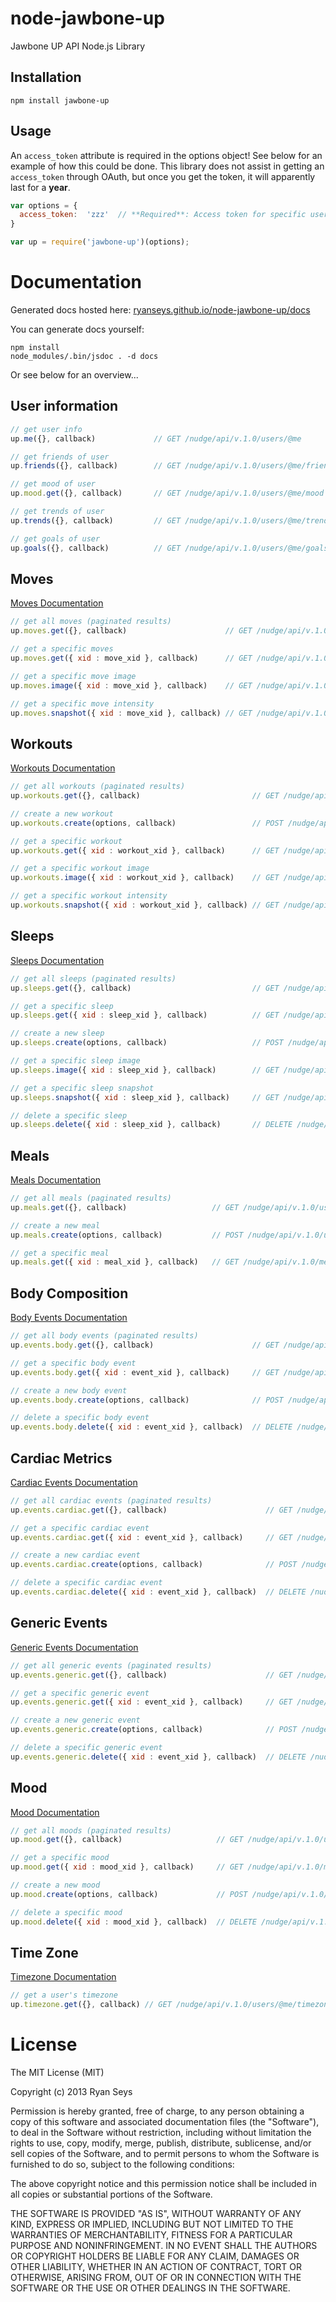# node-jawbone-up

Jawbone UP API Node.js Library

## Installation

`npm install jawbone-up`

## Usage

An `access_token` attribute is required in the options object!
See below for an example of how this could be done. This library does not
assist in getting an `access_token` through OAuth, but once you get the token,
it will apparently last for a **year**.

```javascript
var options = {
  access_token:  'zzz'  // **Required**: Access token for specific user.
}

var up = require('jawbone-up')(options);
```

# Documentation

Generated docs hosted here: [ryanseys.github.io/node-jawbone-up/docs](http://ryanseys.github.io/node-jawbone-up/docs/)

You can generate docs yourself:

```
npm install
node_modules/.bin/jsdoc . -d docs
```

Or see below for an overview...

## User information

```javascript
// get user info
up.me({}, callback)             // GET /nudge/api/v.1.0/users/@me

// get friends of user
up.friends({}, callback)        // GET /nudge/api/v.1.0/users/@me/friends

// get mood of user
up.mood.get({}, callback)       // GET /nudge/api/v.1.0/users/@me/mood

// get trends of user
up.trends({}, callback)         // GET /nudge/api/v.1.0/users/@me/trends

// get goals of user
up.goals({}, callback)          // GET /nudge/api/v.1.0/users/@me/goals
```

## Moves

[Moves Documentation](http://ryanseys.github.io/node-jawbone-up/docs/moves.html)

```javascript
// get all moves (paginated results)
up.moves.get({}, callback)                      // GET /nudge/api/v.1.0/users/@me/moves

// get a specific moves
up.moves.get({ xid : move_xid }, callback)      // GET /nudge/api/v.1.0/moves/{move_xid}

// get a specific move image
up.moves.image({ xid : move_xid }, callback)    // GET /nudge/api/v.1.0/moves/{move_xid}/image

// get a specific move intensity
up.moves.snapshot({ xid : move_xid }, callback) // GET /nudge/api/v.1.0/moves/{move_xid}/snapshot
```

## Workouts

[Workouts Documentation](http://ryanseys.github.io/node-jawbone-up/docs/workouts.html)

```javascript
// get all workouts (paginated results)
up.workouts.get({}, callback)                         // GET /nudge/api/v.1.0/users/@me/workouts

// create a new workout
up.workouts.create(options, callback)                 // POST /nudge/api/v.1.0/users/@me/workouts

// get a specific workout
up.workouts.get({ xid : workout_xid }, callback)      // GET /nudge/api/v.1.0/workouts/{workout_xid}

// get a specific workout image
up.workouts.image({ xid : workout_xid }, callback)    // GET /nudge/api/v.1.0/workouts/{workout_xid}/image

// get a specific workout intensity
up.workouts.snapshot({ xid : workout_xid }, callback) // GET /nudge/api/v.1.0/workouts/{workout_xid}/snapshot
```

## Sleeps

[Sleeps Documentation](http://ryanseys.github.io/node-jawbone-up/docs/sleeps.html)

```javascript
// get all sleeps (paginated results)
up.sleeps.get({}, callback)                           // GET /nudge/api/v.1.0/users/@me/sleeps

// get a specific sleep
up.sleeps.get({ xid : sleep_xid }, callback)          // GET /nudge/api/v.1.0/sleeps/{sleep_xid}

// create a new sleep
up.sleeps.create(options, callback)                   // POST /nudge/api/v.1.0/users/@me/sleeps

// get a specific sleep image
up.sleeps.image({ xid : sleep_xid }, callback)        // GET /nudge/api/v.1.0/sleeps/{sleep_xid}/image

// get a specific sleep snapshot
up.sleeps.snapshot({ xid : sleep_xid }, callback)     // GET /nudge/api/v.1.0/sleeps/{sleep_xid}/snapshot

// delete a specific sleep
up.sleeps.delete({ xid : sleep_xid }, callback)       // DELETE /nudge/api/v.1.0/sleeps/{sleep_xid}
```

## Meals

[Meals Documentation](http://ryanseys.github.io/node-jawbone-up/docs/meals.html)

```javascript
// get all meals (paginated results)
up.meals.get({}, callback)                   // GET /nudge/api/v.1.0/users/@me/meals

// create a new meal
up.meals.create(options, callback)           // POST /nudge/api/v.1.0/users/@me/meals

// get a specific meal
up.meals.get({ xid : meal_xid }, callback)   // GET /nudge/api/v.1.0/meals/{meal_xid}
```

## Body Composition

[Body Events Documentation](http://ryanseys.github.io/node-jawbone-up/docs/events.body.html)

```javascript
// get all body events (paginated results)
up.events.body.get({}, callback)                      // GET /nudge/api/v.1.0/users/@me/body_events

// get a specific body event
up.events.body.get({ xid : event_xid }, callback)     // GET /nudge/api/v.1.0/body_events/{event_xid}

// create a new body event
up.events.body.create(options, callback)              // POST /nudge/api/v.1.0/users/@me/body_events

// delete a specific body event
up.events.body.delete({ xid : event_xid }, callback)  // DELETE /nudge/api/v.1.0/body_events/{event_xid}
```

## Cardiac Metrics

[Cardiac Events Documentation](http://ryanseys.github.io/node-jawbone-up/docs/events.cardiac.html)

```javascript
// get all cardiac events (paginated results)
up.events.cardiac.get({}, callback)                      // GET /nudge/api/v.1.0/users/@me/cardiac_events

// get a specific cardiac event
up.events.cardiac.get({ xid : event_xid }, callback)     // GET /nudge/api/v.1.0/cardiac_events/{event_xid}

// create a new cardiac event
up.events.cardiac.create(options, callback)              // POST /nudge/api/v.1.0/users/@me/cardiac_events

// delete a specific cardiac event
up.events.cardiac.delete({ xid : event_xid }, callback)  // DELETE /nudge/api/v.1.0/cardiac_events/{event_xid}
```

## Generic Events

[Generic Events Documentation](http://ryanseys.github.io/node-jawbone-up/docs/events.generic.html)

```javascript
// get all generic events (paginated results)
up.events.generic.get({}, callback)                      // GET /nudge/api/v.1.0/users/@me/generic_events

// get a specific generic event
up.events.generic.get({ xid : event_xid }, callback)     // GET /nudge/api/v.1.0/generic_events/{event_xid}

// create a new generic event
up.events.generic.create(options, callback)              // POST /nudge/api/v.1.0/users/@me/generic_events

// delete a specific generic event
up.events.generic.delete({ xid : event_xid }, callback)  // DELETE /nudge/api/v.1.0/generic_events/{event_xid}
```

## Mood

[Mood Documentation](http://ryanseys.github.io/node-jawbone-up/docs/mood.html)

```javascript
// get all moods (paginated results)
up.mood.get({}, callback)                     // GET /nudge/api/v.1.0/users/@me/mood

// get a specific mood
up.mood.get({ xid : mood_xid }, callback)     // GET /nudge/api/v.1.0/mood/{mood_xid}

// create a new mood
up.mood.create(options, callback)             // POST /nudge/api/v.1.0/users/@me/mood

// delete a specific mood
up.mood.delete({ xid : mood_xid }, callback)  // DELETE /nudge/api/v.1.0/mood/{mood_xid}
```

## Time Zone

[Timezone Documentation](http://ryanseys.github.io/node-jawbone-up/docs/timezone.html)

```javascript
// get a user's timezone
up.timezone.get({}, callback) // GET /nudge/api/v.1.0/users/@me/timezone
```

# License

The MIT License (MIT)

Copyright (c) 2013 Ryan Seys

Permission is hereby granted, free of charge, to any person obtaining a copy of this software and associated documentation files (the "Software"), to deal in the Software without restriction, including without limitation the rights to use, copy, modify, merge, publish, distribute, sublicense, and/or sell copies of the Software, and to permit persons to whom the Software is furnished to do so, subject to the following conditions:

The above copyright notice and this permission notice shall be included in all copies or substantial portions of the Software.

THE SOFTWARE IS PROVIDED "AS IS", WITHOUT WARRANTY OF ANY KIND, EXPRESS OR IMPLIED, INCLUDING BUT NOT LIMITED TO THE WARRANTIES OF MERCHANTABILITY, FITNESS FOR A PARTICULAR PURPOSE AND NONINFRINGEMENT. IN NO EVENT SHALL THE AUTHORS OR COPYRIGHT HOLDERS BE LIABLE FOR ANY CLAIM, DAMAGES OR OTHER LIABILITY, WHETHER IN AN ACTION OF CONTRACT, TORT OR OTHERWISE, ARISING FROM, OUT OF OR IN CONNECTION WITH THE SOFTWARE OR THE USE OR OTHER DEALINGS IN THE SOFTWARE.

